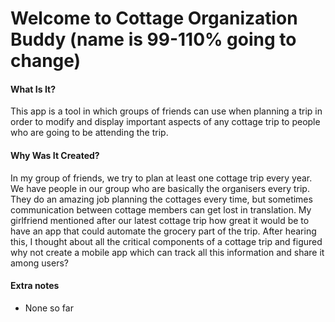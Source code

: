 # Welcome to Cottage Organization Buddy (name is 99-110% going to change)

#### What Is It?
This app is a tool in which groups of friends can use when planning a trip in order to modify and display important aspects of any cottage trip to people who are going to be attending the trip.

#### Why Was It Created?

In my group of friends, we try to plan at least one cottage trip every year. We have people in our group who are basically the organisers every trip. They do an amazing job planning the cottages every time, but sometimes communication between cottage members can get lost in translation. My girlfriend mentioned after our latest cottage trip how great it would be to have an app that could automate the grocery part of the trip. After hearing this, I thought about all the critical components of a cottage trip and figured why not create a mobile app which can track all this information and share it among users?

#### Extra notes
- None so far
